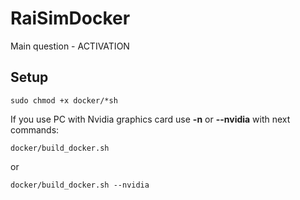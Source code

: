 # RaiSimDocker
Main question - ACTIVATION

## Setup

    sudo chmod +x docker/*sh

If you use PC with Nvidia graphics card use **-n** or **--nvidia** with next commands:

    docker/build_docker.sh 
or

    docker/build_docker.sh --nvidia